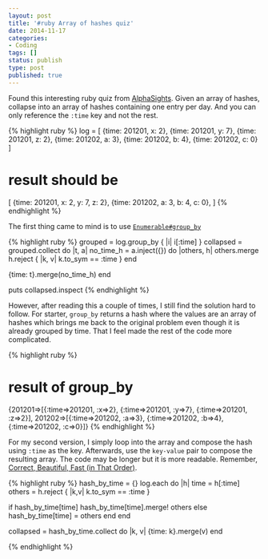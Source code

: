 ```yaml
---
layout: post
title: '#ruby Array of hashes quiz'
date: 2014-11-17
categories:
- Coding
tags: []
status: publish
type: post
published: true
---
```


Found this interesting ruby quiz from [AlphaSights](http://www.alphasights.com/careers/experienced/positions/new-york/6-ruby-on-rails-developer/apply).
Given an array of hashes, collapse into an array of hashes containing one entry per day.
And you can only reference the `:time` key and not the rest.

{% highlight ruby %}
log = [
  {time: 201201, x: 2},
  {time: 201201, y: 7},
  {time: 201201, z: 2},
  {time: 201202, a: 3},
  {time: 201202, b: 4},
  {time: 201202, c: 0}
]

# result should be
[
  {time: 201201, x: 2, y: 7, z: 2},
  {time: 201202, a: 3, b: 4, c: 0},
]
{% endhighlight %}

The first thing came to mind is to use [`Enumerable#group_by`](http://www.ruby-doc.org/core-2.1.1/Enumerable.html#method-i-group_by)

{% highlight ruby %}
grouped = log.group_by { |i| i[:time] }
collapsed = grouped.collect do |t, a|
  no_time_h = a.inject({}) do |others, h|
    others.merge h.reject { |k, v| k.to_sym == :time }
  end

  {time: t}.merge(no_time_h)
end

puts collapsed.inspect
{% endhighlight %}

However, after reading this a couple of times, I still find the solution hard to follow.
For starter, `group_by` returns a hash where the values are an array of hashes which
brings me back to the original problem even though it is already grouped by time.
That I feel made the rest of the code more complicated.

{% highlight ruby %}
# result of group_by
{201201=>[{:time=>201201, :x=>2}, {:time=>201201, :y=>7}, {:time=>201201, :z=>2}], 201202=>[{:time=>201202, :a=>3}, {:time=>201202, :b=>4}, {:time=>201202, :c=>0}]}
{% endhighlight %}

For my second version, I simply loop into the array and compose the hash using `:time` as the key.
Afterwards, use the `key-value` pair to compose the resulting array. The code may be longer but
it is more readable. Remember, [Correct, Beautiful, Fast (in That Order)](https://www.safaribooksonline.com/library/view/beautiful-code/9780596510046/ch05.html).

{% highlight ruby %}
hash_by_time = {}
log.each do |h|
  time = h[:time]
  others = h.reject { |k,v| k.to_sym == :time }

  if hash_by_time[time]
    hash_by_time[time].merge! others
  else
    hash_by_time[time] = others
  end
end

collapsed = hash_by_time.collect do |k, v|
  {time: k}.merge(v)
end

{% endhighlight %}





